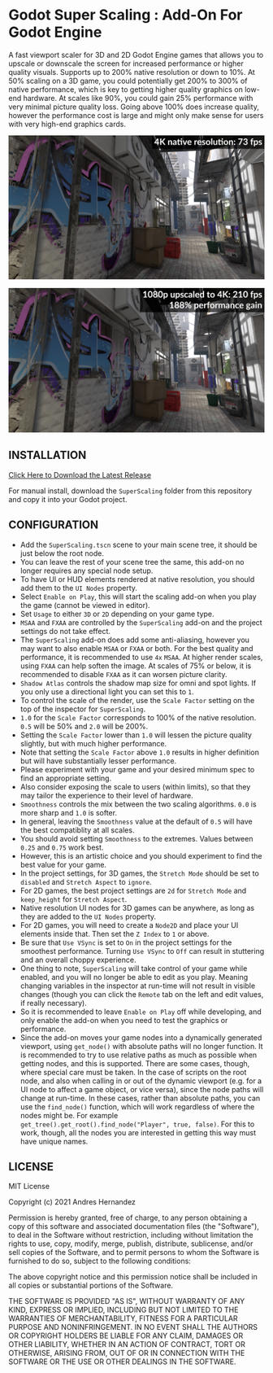 # Godot Super Scaling : Add-On For Godot Engine

A fast viewport scaler for 3D and 2D Godot Engine games that allows you to upscale or downscale the screen for increased performance or higher quality visuals. Supports up to 200% native resolution or down to 10%. At 50% scaling on a 3D game, you could potentially get 200% to 300% of native performance, which is key to getting higher quality graphics on low-end hardware. At scales like 90%, you could gain 25% performance with very minimal picture quality loss. Going above 100% does increase quality, however the performance cost is large and might only make sense for users with very high-end graphics cards.

![Screenshot](ScreenShots/Decay_GSS_4K.jpg)

![Screenshot](ScreenShots/Decay_GSS_1080p.jpg)

## INSTALLATION

[Click Here to Download the Latest Release](https://github.com/cybereality/godot-super-scaling/releases/latest)

For manual install, download the `SuperScaling` folder from this repository and copy it into your Godot project.

## CONFIGURATION

* Add the `SuperScaling.tscn` scene to your main scene tree, it should be just below the root node.
* You can leave the rest of your scene tree the same, this add-on no longer requires any special node setup.
* To have UI or HUD elements rendered at native resolution, you should add them to the `UI Nodes` property.
* Select `Enable on Play`, this will start the scaling add-on when you play the game (cannot be viewed in editor).
* Set `Usage` to either `3D` or `2D` depending on your game type.
* `MSAA` and `FXAA` are controlled by the `SuperScaling` add-on and the project settings do not take effect.
* The `SuperScaling` add-on does add some anti-aliasing, however you may want to also enable `MSAA` or `FXAA` or both. For the best quality and performance, it is recommended to use `4x` `MSAA`. At higher render scales, using `FXAA` can help soften the image. At scales of 75% or below, it is recommended to disable `FXAA` as it can worsen picture clarity.
* `Shadow Atlas` controls the shadow map size for omni and spot lights. If you only use a directional light you can set this to `1`.
* To control the scale of the render, use the `Scale Factor` setting on the top of the inspector for `SuperScaling`.
* `1.0` for the `Scale Factor` corresponds to 100% of the native resolution. `0.5` will be 50% and `2.0` will be 200%.
* Setting the `Scale Factor` lower than `1.0` will lessen the picture quality slightly, but with much higher performance.
* Note that setting the `Scale Factor` above `1.0` results in higher definition but will have substantially lesser performance.
* Please experiment with your game and your desired minimum spec to find an appropriate setting.
* Also consider exposing the scale to users (within limits), so that they may tailor the experience to their level of hardware.
* `Smoothness` controls the mix between the two scaling algorithms. `0.0` is more sharp and `1.0` is softer.
* In general, leaving the `Smoothness` value at the default of `0.5` will have the best compatiblity at all scales.
* You should avoid setting `Smoothness` to the extremes. Values between `0.25` and `0.75` work best.
* However, this is an artistic choice and you should experiment to find the best value for your game.
* In the project settings, for 3D games, the `Stretch Mode` should be set to `disabled` and `Stretch Aspect` to `ignore`.
* For 2D games, the best project settings are `2d` for `Stretch Mode` and `keep_height` for `Stretch Aspect`.
* Native resolution UI nodes for 3D games can be anywhere, as long as they are added to the `UI Nodes` property.
* For 2D games, you will need to create a `Node2D` and place your UI elements inside that. Then set the `Z Index` to `1` or above.
* Be sure that `Use VSync` is set to `On` in the project settings for the smoothest performance. Turning `Use VSync` to `Off` can result in stuttering and an overall choppy experience.
* One thing to note, `SuperScaling` will take control of your game while enabled, and you will no longer be able to edit as you play. Meaning changing variables in the inspector at run-time will not result in visible changes (though you can click the `Remote` tab on the left and edit values, if really necessary).
* So it is recommended to leave `Enable on Play` off while developing, and only enable the add-on when you need to test the graphics or performance.
* Since the add-on moves your game nodes into a dynamically generated viewport, using `get_node()` with absolute paths will no longer function. It is recommended to try to use relative paths as much as possible when getting nodes, and this is supported. There are some cases, though, where special care must be taken. In the case of scripts on the root node, and also when calling in or out of the dynamic viewport (e.g. for a UI node to affect a game object, or vice versa), since the node paths will change at run-time. In these cases, rather than absolute paths, you can use the `find_node()` function, which will work regardless of where the nodes might be. For example `get_tree().get_root().find_node("Player", true, false)`. For this to work, though, all the nodes you are interested in getting this way must have unique names.

## LICENSE

MIT License

Copyright (c) 2021 Andres Hernandez

Permission is hereby granted, free of charge, to any person obtaining a copy
of this software and associated documentation files (the "Software"), to deal
in the Software without restriction, including without limitation the rights
to use, copy, modify, merge, publish, distribute, sublicense, and/or sell
copies of the Software, and to permit persons to whom the Software is
furnished to do so, subject to the following conditions:

The above copyright notice and this permission notice shall be included in all
copies or substantial portions of the Software.

THE SOFTWARE IS PROVIDED "AS IS", WITHOUT WARRANTY OF ANY KIND, EXPRESS OR
IMPLIED, INCLUDING BUT NOT LIMITED TO THE WARRANTIES OF MERCHANTABILITY,
FITNESS FOR A PARTICULAR PURPOSE AND NONINFRINGEMENT. IN NO EVENT SHALL THE
AUTHORS OR COPYRIGHT HOLDERS BE LIABLE FOR ANY CLAIM, DAMAGES OR OTHER
LIABILITY, WHETHER IN AN ACTION OF CONTRACT, TORT OR OTHERWISE, ARISING FROM,
OUT OF OR IN CONNECTION WITH THE SOFTWARE OR THE USE OR OTHER DEALINGS IN THE
SOFTWARE.
